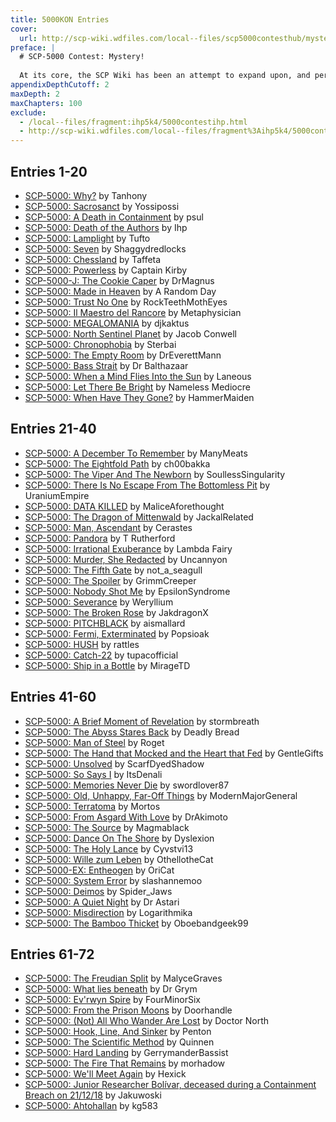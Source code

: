 ```yaml
---
title: 5000KON Entries
cover:
  url: http://scp-wiki.wdfiles.com/local--files/scp5000contesthub/mystery.png
preface: |
  # SCP-5000 Contest: Mystery!
  
  At its core, the SCP Wiki has been an attempt to expand upon, and perhaps solve, the mysteries and riddles posed by SCP-173 on /x/ more than a decade ago. What is the Foundation? What are SCP objects, and where do they come from? What in the world is an 'HMCL supervisor'? As the fiction has expanded, the mysteries have only gotten more and more complex. Now, for SCP-5000, you shall be posing more. Perhaps you'll solve them as well. That's up to you.
appendixDepthCutoff: 2
maxDepth: 2
maxChapters: 100
exclude:
  - /local--files/fragment:ihp5k4/5000contestihp.html
  - http://scp-wiki.wdfiles.com/local--files/fragment%3Aihp5k4/5000contestihp.html
---
```


## Entries 1-20

* [SCP-5000: Why?](/5000contesttanhony) by Tanhony
* [SCP-5000: Sacrosanct](/5000contestyossipossi) by Yossipossi
* [SCP-5000: A Death in Containment](/5000contestpsul) by psul
* [SCP-5000: Death of the Authors](/5000contestihp) by Ihp
* [SCP-5000: Lamplight](/5000contesttufto) by Tufto
* [SCP-5000: Seven](/5000contestmodernshermshaggywoedvolgun) by Shaggydredlocks
* [SCP-5000: Chessland](/5000contesttaffeta) by Taffeta
* [SCP-5000: Powerless](/5000contestcaptainkirby) by Captain Kirby
* [SCP-5000-J: The Cookie Caper](/5000contestdrmagnus) by DrMagnus
* [SCP-5000: Made in Heaven](/5000contestunclerandomhouse) by A Random Day
* [SCP-5000: Trust No One](/5000contestrockteethmotheyes-themightymcb) by RockTeethMothEyes
* [SCP-5000: Il Maestro del Rancore](/5000contestmetaphysician) by Metaphysician
* [SCP-5000: MEGALOMANIA](/5000contestdjkaktus) by djkaktus
* [SCP-5000: North Sentinel Planet](/5000contestjacobconwell) by Jacob Conwell
* [SCP-5000: Chronophobia](/5000conteststerbai) by Sterbai
* [SCP-5000: The Empty Room](/5000contestmann) by DrEverettMann
* [SCP-5000: Bass Strait](/5000contestdrbalthazaar) by Dr Balthazaar
* [SCP-5000: When a Mind Flies Into the Sun](/5000contestlaneous) by Laneous
* [SCP-5000: Let There Be Bright](/5000contestnamelessmediocre) by Nameless Mediocre
* [SCP-5000: When Have They Gone?](/5000contesthammermaiden) by HammerMaiden

## Entries 21-40

* [SCP-5000: A December To Remember](/5000contestmanymeats) by ManyMeats
* [SCP-5000: The Eightfold Path](/5000contestch00bakka) by ch00bakka
* [SCP-5000: The Viper And The Newborn](/5000contestsoullesssingularity) by SoullessSingularity
* [SCP-5000: There Is No Escape From The Bottomless Pit](/5000contesturaniumempire) by UraniumEmpire
* [SCP-5000: DATA KILLED](/5000contestmaliceaforethought) by MaliceAforethought
* [SCP-5000: The Dragon of Mittenwald](/5000contestjackalrelated) by JackalRelated
* [SCP-5000: Man, Ascendant](/5000contestcerastes) by Cerastes
* [SCP-5000: Pandora](/5000contesttrutherford) by T Rutherford
* [SCP-5000: Irrational Exuberance](/5000contestlambdafairy) by Lambda Fairy
* [SCP-5000: Murder, She Redacted](/5000contestuncannyon) by Uncannyon
* [SCP-5000: The Fifth Gate](/5000contestnot-a-seagull-connor-macwarren) by not_a_seagull
* [SCP-5000: The Spoiler](/5000contestgrimmcreeper) by GrimmCreeper
* [SCP-5000: Nobody Shot Me](/5000contestepsilonsyndrome) by EpsilonSyndrome
* [SCP-5000: Severance](/5000contestweryllium) by Weryllium
* [SCP-5000: The Broken Rose](/5000contestjakdragonx-irondruid) by JakdragonX
* [SCP-5000: PITCHBLACK](/5000contestaismallard) by aismallard
* [SCP-5000: Fermi, Exterminated](/5000contestpopsioakwintershadow) by Popsioak
* [SCP-5000: HUSH](/5000contestrattles) by rattles
* [SCP-5000: Catch-22](/5000contesttupacofficial) by tupacofficial
* [SCP-5000: Ship in a Bottle](/5000contestmiragetd) by MirageTD

## Entries 41-60

* [SCP-5000: A Brief Moment of Revelation](/5000conteststormbreath) by stormbreath
* [SCP-5000: The Abyss Stares Back](/5000contestxilascrowe-deadlybread) by Deadly Bread
* [SCP-5000: Man of Steel](/5000contestrogetcaro) by Roget
* [SCP-5000: The Hand that Mocked and the Heart that Fed](/5000contestgentlegifts) by GentleGifts
* [SCP-5000: Unsolved](/5000contestscarfdyedshadow) by ScarfDyedShadow
* [SCP-5000: So Says I](/5000contestitsdenali) by ItsDenali
* [SCP-5000: Memories Never Die](/5000contestswordlover87) by swordlover87
* [SCP-5000: Old, Unhappy, Far-Off Things](/5000contestmodernmajorgeneral) by ModernMajorGeneral
* [SCP-5000: Terratoma](/5000contestmortos) by Mortos
* [SCP-5000: From Asgard With Love](/5000contestdrakimoto) by DrAkimoto
* [SCP-5000: The Source](/5000contestmagmablack) by Magmablack
* [SCP-5000: Dance On The Shore](/5000contestdyslexion) by Dyslexion
* [SCP-5000: The Holy Lance](/5000contestcyvstvi13) by Cyvstvi13
* [SCP-5000: Wille zum Leben](/5000contestothellothecat) by OthellotheCat
* [SCP-5000-EX: Entheogen](/5000contestoricat) by OriCat
* [SCP-5000: System Error](/5000contestdrore-slashannemoo) by slashannemoo
* [SCP-5000: Deimos](/5000contestspider-jaws) by Spider_Jaws
* [SCP-5000: A Quiet Night](/5000contestdrastari) by Dr Astari
* [SCP-5000: Misdirection](/5000contestlogarithmika) by Logarithmika
* [SCP-5000: The Bamboo Thicket](/5000contestoboebandgeek99) by Oboebandgeek99

## Entries 61-72

* [SCP-5000: The Freudian Split](/5000contestmalycegravesplaidypus) by MalyceGraves
* [SCP-5000: What lies beneath](/5000contestdrgrym) by Dr Grym
* [SCP-5000: Ev'rwyn Spire](/5000contestfourminorsix) by FourMinorSix
* [SCP-5000: From the Prison Moons](/5000contestdoorhandle) by Doorhandle
* [SCP-5000: (Not) All Who Wander Are Lost](/5000contestnorth-pr0m37h3um) by Doctor North
* [SCP-5000: Hook, Line, And Sinker](/5000contestpenton) by Penton
* [SCP-5000: The Scientific Method](/5000contestquinnen) by Quinnen
* [SCP-5000: Hard Landing](/5000contestgerrymanderbassist) by GerrymanderBassist
* [SCP-5000: The Fire That Remains](/5000contestmorhadow) by morhadow
* [SCP-5000: We'll Meet Again](/5000contesthexick) by Hexick
* [SCP-5000: Junior Researcher Bolívar, deceased during a Containment Breach on 21/12/18](/5000contestjakuwoski) by Jakuwoski
* [SCP-5000: Ahtohallan](/5000contestkg583) by kg583